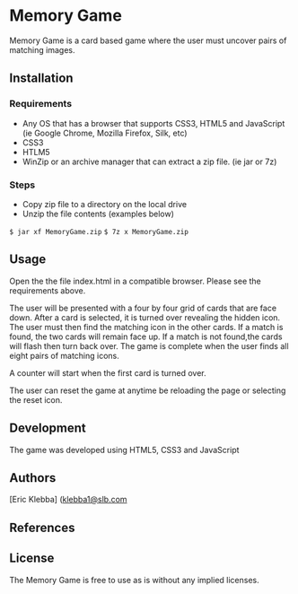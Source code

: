 # Memory Game

Memory Game is a card based game where the user must uncover pairs of matching images.

## Installation

### Requirements
* Any OS that has a browser that supports CSS3, HTML5 and JavaScript (ie Google Chrome, Mozilla Firefox, Silk, etc)
* CSS3
* HTLM5
* WinZip or an archive manager that can extract a zip file. (ie jar or 7z)

### Steps
* Copy zip file to a directory on the local drive
* Unzip the file contents (examples below)

`$ jar xf MemoryGame.zip`
`$ 7z x MemoryGame.zip`

## Usage
Open the the file index.html in a compatible browser. Please see the requirements above.

The user will be presented with a four by four grid of cards that are face down. After a card is selected, it is turned over revealing the hidden icon. The user must then find the matching icon in the other cards. If a match is found, the two cards will remain face up. If a match is not found,the cards will flash then turn back over. The game is complete when the user finds all eight pairs of matching icons.

A counter will start when the first card is turned over.

The user can reset the game at anytime be reloading the page or selecting the reset icon.

## Development
The game was developed using HTML5, CSS3 and JavaScript

## Authors
[Eric Klebba] (klebba1@slb.com

## References
[1]: https://developer.mozilla.org
[2]: https://www.w3schools.com/css/
[3]: https://www.w3schools.com/js/

## License
The Memory Game is free to use as is without any implied licenses.

